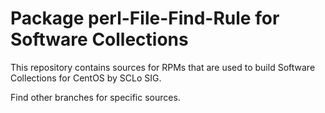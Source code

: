 # Package perl-File-Find-Rule for Software Collections

This repository contains sources for RPMs that are used
to build Software Collections for CentOS by SCLo SIG.

Find other branches for specific sources.
